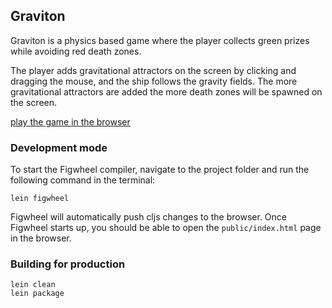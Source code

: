 ## Graviton

Graviton is a physics based game where the player collects green prizes while avoiding red death zones.

The player adds gravitational attractors on the screen by clicking and dragging the mouse,
and the ship follows the gravity fields. The more gravitational attractors are added the more
death zones will be spawned on the screen.

[play the game in the browser](https://cdn.rawgit.com/yogthos/graviton/gamejam/release/graviton.html)

### Development mode

To start the Figwheel compiler, navigate to the project folder and run the following command in the terminal:

```
lein figwheel
```

Figwheel will automatically push cljs changes to the browser.
Once Figwheel starts up, you should be able to open the `public/index.html` page in the browser.


### Building for production

```
lein clean
lein package
```

